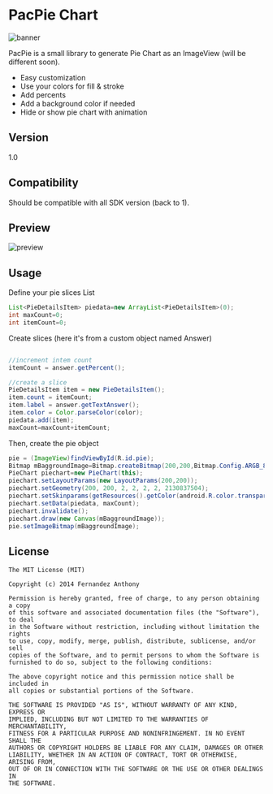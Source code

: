 PacPie Chart
=========

![banner](http://185.14.185.122/github/pacpie.png)

PacPie is a small library to generate Pie Chart as an ImageView (will be different soon).

  - Easy customization
  - Use your colors for fill & stroke
  - Add percents
  - Add a background color if needed
  - Hide or show pie chart with animation

Version
----
1.0

Compatibility
----
Should be compatible with all SDK version (back to 1).

Preview
---

![preview](http://185.14.185.122/github/pacpie_preview.png)

Usage
----

Define your pie slices List

```java
List<PieDetailsItem> piedata=new ArrayList<PieDetailsItem>(0);
int maxCount=0;
int itemCount=0;
```

Create slices (here it's from a custom object named Answer)

```java

//increment intem count
itemCount = answer.getPercent();

//create a slice
PieDetailsItem item = new PieDetailsItem();
item.count = itemCount;
item.label = answer.getTextAnswer();
item.color = Color.parseColor(color);
piedata.add(item);
maxCount=maxCount+itemCount;
```

Then, create the pie object


```java
pie = (ImageView)findViewById(R.id.pie);
Bitmap mBaggroundImage=Bitmap.createBitmap(200,200,Bitmap.Config.ARGB_8888);
PieChart piechart=new PieChart(this);
piechart.setLayoutParams(new LayoutParams(200,200));
piechart.setGeometry(200, 200, 2, 2, 2, 2, 2130837504);
piechart.setSkinparams(getResources().getColor(android.R.color.transparent));
piechart.setData(piedata, maxCount);
piechart.invalidate();
piechart.draw(new Canvas(mBaggroundImage));
pie.setImageBitmap(mBaggroundImage);
```

License
---

```text
The MIT License (MIT)

Copyright (c) 2014 Fernandez Anthony

Permission is hereby granted, free of charge, to any person obtaining a copy
of this software and associated documentation files (the "Software"), to deal
in the Software without restriction, including without limitation the rights
to use, copy, modify, merge, publish, distribute, sublicense, and/or sell
copies of the Software, and to permit persons to whom the Software is
furnished to do so, subject to the following conditions:

The above copyright notice and this permission notice shall be included in
all copies or substantial portions of the Software.

THE SOFTWARE IS PROVIDED "AS IS", WITHOUT WARRANTY OF ANY KIND, EXPRESS OR
IMPLIED, INCLUDING BUT NOT LIMITED TO THE WARRANTIES OF MERCHANTABILITY,
FITNESS FOR A PARTICULAR PURPOSE AND NONINFRINGEMENT. IN NO EVENT SHALL THE
AUTHORS OR COPYRIGHT HOLDERS BE LIABLE FOR ANY CLAIM, DAMAGES OR OTHER
LIABILITY, WHETHER IN AN ACTION OF CONTRACT, TORT OR OTHERWISE, ARISING FROM,
OUT OF OR IN CONNECTION WITH THE SOFTWARE OR THE USE OR OTHER DEALINGS IN
THE SOFTWARE.
```

